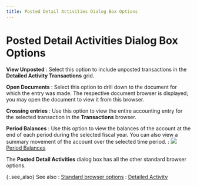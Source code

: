 ```yaml
---
title: Posted Detail Activities Dialog Box Options
---
```


# Posted Detail Activities Dialog Box Options


**View Unposted**
: Select this option to include unposted transactions  in the **Detailed Activity Transactions** grid.


**Open Documents**
: Select this option to drill down to the document  for which the entry was made. The respective document browser is displayed;  you may open the document to view it from this browser.


**Crossing entries**
: Use this option to view the entire accounting entry  for the selected transaction in the **Transactions** browser.


**Period Balances**
: Use this option to view the balances of the account  at the end of each period during the selected fiscal year. You can also  view a summary movement of the account over the selected time period.
: ![]({{site.acc_baseurl}}/img/lens.gif) [Period  Balances]({{site.acc_baseurl}}/accounting-balances/period-balances/period_balances.html)


The **Posted** **Detail 
 Activities** dialog box has all the other standard browser options.


{:.see_also}
See also
: [Standard  browser options]({{site.wwe_chm}}/everest-client/ui/browsers/standard_browser_options.html)
: [Detailed Activity]({{site.acc_baseurl}}/accounting-balances/detailed-activity/detailed_activity.html)
